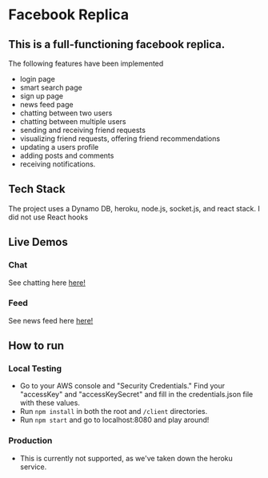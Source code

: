 # Facebook Replica
## This is a full-functioning facebook replica.
The following features have been implemented
- login page
- smart search page
- sign up page
- news feed page
- chatting between two users
- chatting between multiple users
- sending and receiving friend requests
- visualizing friend requests, offering friend recommendations
- updating a users profile
- adding posts and comments
- receiving notifications.
## Tech Stack
The project uses a Dynamo DB, heroku, node.js, socket.js, and react stack. I did not use React hooks

## Live Demos
### Chat
See chatting here [here!](https://www.loom.com/share/37271551c28147629ac3db3757e23f17?sharedAppSource=personal_library)
### Feed
See news feed here [here!](https://www.loom.com/share/2009ee22d4694e58a79449d7e24fb755?sharedAppSource=personal_library)
## How to run
### Local Testing
- Go to your AWS console and "Security Credentials." Find your "accessKey" and "accessKeySecret" and fill in the credentials.json file with these values.
- Run `npm install` in both the root and `/client` directories. 
- Run `npm start` and go to localhost:8080 and play around!
### Production
- This is currently not supported, as we've taken down the heroku service.
